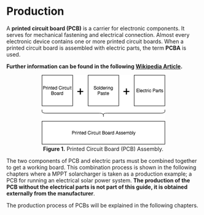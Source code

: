 # Production

A **printed circuit board (PCB)** is a carrier for electronic components. It serves for mechanical fastening and electrical connection. Almost every electronic device contains one or more printed circuit boards.
When a printed circuit board is assembled with electric parts, the term **PCBA** is used.

**Further information can be found in the following [Wikipedia Article](https://en.wikipedia.org/wiki/Printed_circuit_board).**

<figure>
<center>
    <img src="./images/guide_intro_PCB.png" alt="PCB Assembly" height="auto" width="auto" />
    <figcaption><b>Figure 1.</b> Printed Circuit Board (PCB) Assembly.</figcaption>
</center>
</figure>

The two components of PCB and electric parts must be combined together to get a working board.
This combination process is shown in the following chapters where a MPPT solarcharger is taken as a production example; a PCB for running an electrical solar power system.
**The production of the PCB without the electrical parts is not part of this guide, it is obtained externally from the manufacturer**.

The production process of PCBs will be explained in the following chapters.
